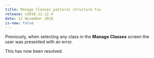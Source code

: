 ```yaml
---
title: Manage Classes pastoral structure fix
release: v2018.11.12.4
date: 12 November 2018
is-new: false
---
```


Previously, when selecting any class in the **Manage Classes** screen the user was presented with an error.

This has now been resolved.
